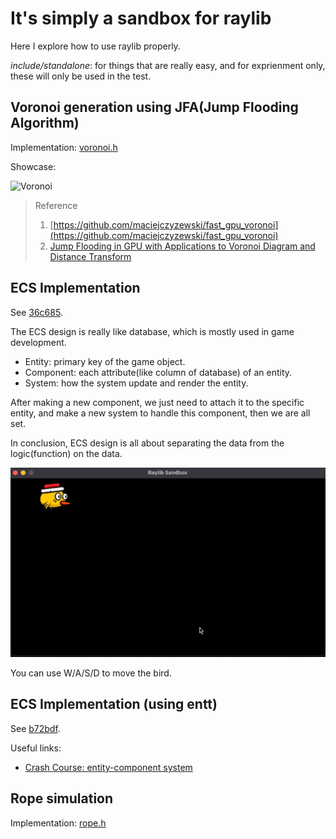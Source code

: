 # It's simply a sandbox for raylib

Here I explore how to use raylib properly.

*include/standalone*: for things that are really easy, and for exprienment only, these will only be used in the test.

## Voronoi generation using JFA(Jump Flooding Algorithm)

Implementation: [voronoi.h](./include/standalone/voronoi.h)

Showcase:

![Voronoi](./assets/showcase/voronoi.gif)

> Reference
>
> 1. [https://github.com/maciejczyzewski/fast_gpu_voronoi](https://github.com/maciejczyzewski/fast_gpu_voronoi)
> 2. [Jump Flooding in GPU with Applications to Voronoi Diagram and Distance Transform](https://www.comp.nus.edu.sg/~tants/jfa/i3d06.pdf)

## ECS Implementation

See [36c685](https://github.com/Civitasv/raylib_sandbox/tree/36c685632e007085cad866b913df076d29e1992c).

The ECS design is really like database, which is mostly used in game development.

- Entity: primary key of the game object.
- Component: each attribute(like column of database) of an entity.
- System: how the system update and render the entity.

After making a new component, we just need to attach it to the specific entity, and make a new system to handle this component, then we are all set.

In conclusion, ECS design is all about separating the data from the logic(function) on the data.

![ECS](./assets/showcase/ecs.gif)

You can use W/A/S/D to move the bird.

## ECS Implementation (using entt)

See [b72bdf](https://github.com/Civitasv/raylib_sandbox/tree/b72bdf01528f2155550f84e74e8dd00701161fa1).

Useful links:

- [Crash Course: entity-component system](https://github.com/skypjack/entt/blob/master/docs/md/entity.md#introduction)

## Rope simulation

Implementation: [rope.h](./include/standalone/rope.h)
